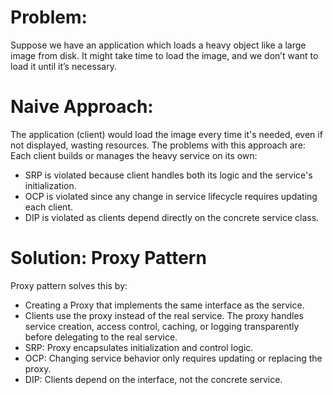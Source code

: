 # Problem: 
Suppose we have an application which loads a heavy object like a large image from disk. It might take time to load the image, and we don’t want to load it until it’s necessary. 

# Naive Approach:
The application (client) would load the image every time it's needed, even if not displayed, wasting resources. The problems with this approach are:
Each client builds or manages the heavy service on its own:
- SRP is violated because client handles both its logic and the service's initialization.
- OCP is violated since any change in service lifecycle requires updating each client.
- DIP is violated as clients depend directly on the concrete service class.

# Solution: Proxy Pattern
Proxy pattern solves this by:
- Creating a Proxy that implements the same interface as the service.
- Clients use the proxy instead of the real service. The proxy handles service creation, access control, caching, or logging transparently before delegating to the real service.
- SRP: Proxy encapsulates initialization and control logic.
- OCP: Changing service behavior only requires updating or replacing the proxy.
- DIP: Clients depend on the interface, not the concrete service.
